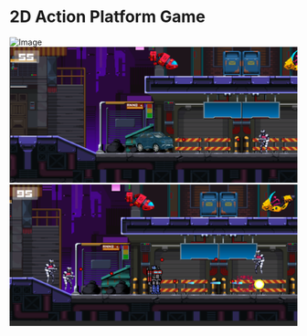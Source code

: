# 2D Action Platform Game

![Image](https://youtu.be/OL1asi0jOpw?feature=shared)
![Image](https://github.com/mhasangecit/2D-Action-Platform-Game/blob/main/Screenshots/Screenshot%202024-01-02%20165357.png)
![Image](https://github.com/mhasangecit/2D-Action-Platform-Game/blob/main/Screenshots/Screenshot%202024-01-02%20165544.png)

